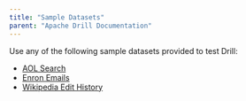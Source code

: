 ```yaml
---
title: "Sample Datasets"
parent: "Apache Drill Documentation"
---
```

Use any of the following sample datasets provided to test Drill:

  * [AOL Search](/confluence/display/DRILL/AOL+Search)
  * [Enron Emails](/confluence/display/DRILL/Enron+Emails)
  * [Wikipedia Edit History](/confluence/display/DRILL/Wikipedia+Edit+History)



